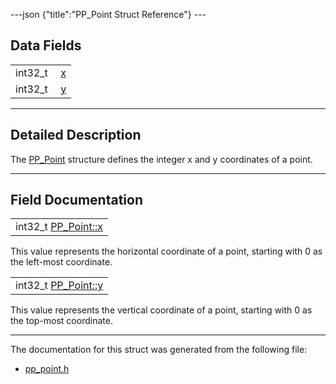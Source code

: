 ---json {"title":"PP\_Point Struct Reference"} ---

Data Fields
-----------

<table><tbody><tr class="odd"><td style="text-align: right;">int32_t </td><td><a href="/docs/native-client/pepper_dev/c/struct_p_p___point#a563cc77d7d3154cbb60bc95f0607a5e4" class="el">x</a></td></tr><tr class="even"><td style="text-align: right;">int32_t </td><td><a href="/docs/native-client/pepper_dev/c/struct_p_p___point#a93087f8866bb309f9d69e1ae5d40e852" class="el">y</a></td></tr></tbody></table>

------------------------------------------------------------------------

<span id="details" class="anchor" style="margin: 0;"></span>

Detailed Description
--------------------

The <a href="/docs/native-client/pepper_dev/c/struct_p_p___point/" class="el" title="The PP_Point structure defines the integer x and y coordinates of a point.">PP_Point</a> structure defines the integer x and y coordinates of a point.

------------------------------------------------------------------------

Field Documentation
-------------------

<span id="a563cc77d7d3154cbb60bc95f0607a5e4" class="anchor" style="margin: 0;"></span>

<table><tbody><tr class="odd"><td>int32_t <a href="/docs/native-client/pepper_dev/c/struct_p_p___point#a563cc77d7d3154cbb60bc95f0607a5e4" class="el">PP_Point::x</a></td></tr></tbody></table>

This value represents the horizontal coordinate of a point, starting with 0 as the left-most coordinate.

<span id="a93087f8866bb309f9d69e1ae5d40e852" class="anchor" style="margin: 0;"></span>

<table><tbody><tr class="odd"><td>int32_t <a href="/docs/native-client/pepper_dev/c/struct_p_p___point#a93087f8866bb309f9d69e1ae5d40e852" class="el">PP_Point::y</a></td></tr></tbody></table>

This value represents the vertical coordinate of a point, starting with 0 as the top-most coordinate.

------------------------------------------------------------------------

The documentation for this struct was generated from the following file:

-   <a href="/docs/native-client/pepper_dev/c/pp__point_8h/" class="el">pp_point.h</a>

